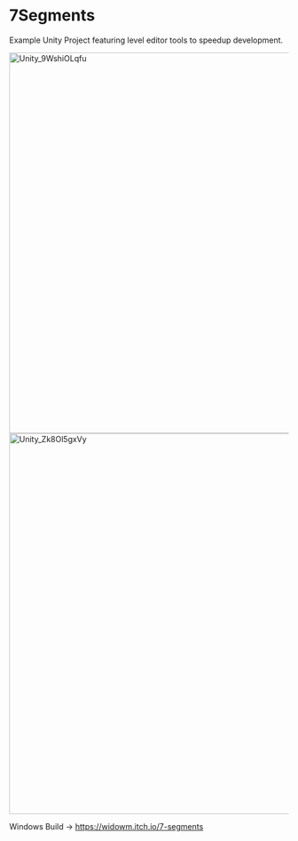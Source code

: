 # 7Segments
Example Unity Project featuring level editor tools to speedup development.

<img width="686" alt="Unity_9WshiOLqfu" src="https://github.com/user-attachments/assets/3f56f2a3-75b9-4bf6-929c-b2b6a39f1018" />
<img width="686" alt="Unity_Zk8Ol5gxVy" src="https://github.com/user-attachments/assets/d8f2aa42-7f01-44fd-8d22-1387070ccb7f" />

Windows Build ->
https://widowm.itch.io/7-segments
